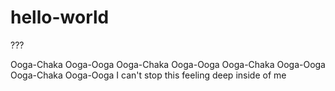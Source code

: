 # hello-world
???

Ooga-Chaka Ooga-Ooga
Ooga-Chaka Ooga-Ooga
Ooga-Chaka Ooga-Ooga
Ooga-Chaka Ooga-Ooga
I can't stop this feeling deep inside of me
